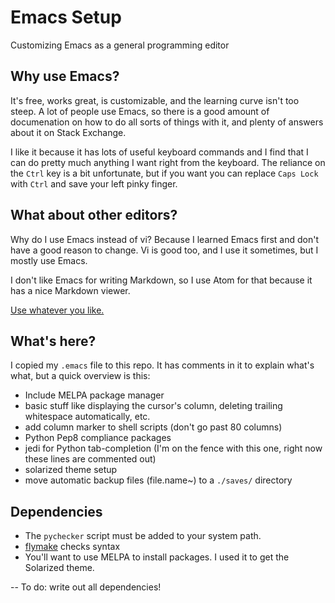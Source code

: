 # Emacs Setup
Customizing Emacs as a general programming editor

## Why use Emacs?
It's free, works great, is customizable, and the learning
curve isn't too steep. A lot of people use Emacs, so there is a
good amount of documenation on how to do all sorts of things with
it, and plenty of answers about it on Stack Exchange.

I like it because it has lots of useful keyboard commands
and I find that I can do pretty much anything I want right
from the keyboard. The reliance on the `Ctrl` key is a bit
unfortunate, but if you want you can replace `Caps Lock`
with `Ctrl` and save your left pinky finger.

## What about other editors?
Why do I use Emacs instead of vi? Because I learned Emacs first
and don't have a good reason to change. Vi is good too, and I use
it sometimes, but I mostly use Emacs.

I don't like Emacs for writing Markdown, so I use Atom for that
because it has a nice Markdown viewer.

[Use whatever you like.](http://xkcd.com/378/)

## What's here?
I copied my `.emacs` file to this repo. It has comments in it
to explain what's what, but a quick overview is this:
- Include MELPA package manager
- basic stuff like displaying the cursor's column, deleting trailing whitespace automatically, etc.
- add column marker to shell scripts (don't go past 80 columns)
- Python Pep8 compliance packages
- jedi for Python tab-completion (I'm on the fence with this one, right now these lines are commented out)
- solarized theme setup
- move automatic backup files (file.name~) to a ``./saves/`` directory

## Dependencies
- The `pychecker` script must be added to your system path.
- [flymake](https://www.emacswiki.org/emacs/FlyMake) checks syntax
- You'll want to use MELPA to install packages. I used it to get the
Solarized theme.


-- To do: write out all dependencies!
